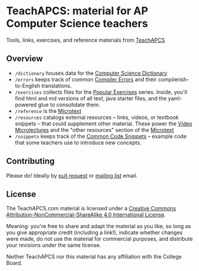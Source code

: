 # TeachAPCS: material for AP Computer Science teachers

Tools, links, exercises, and reference materials from [TeachAPCS](http://teachapcs.com)

## Overview

- `/dictionary` houses data for the [Computer Science Dictionary](http://teachapcs.com/dictionary)
- `/errors` keeps track of common [Compiler Errors](http://teachapcs.com/errors) and their compilerish-to-English translations.
- `/exercises` collects files for the [Popular Exercises](http://teachapcs.com/exercises) series. Inside, you'll find html and md versions of all text, java starter files, and the yaml-powered glue to consolidate them.
- `/reference` is the [Microtext](http://teachapcs.com/microtext)
- `/resources` catalogs external resources – links, videos, or textbook snippets – that could supplement other material. These power the [Video Microlectures](http://teachapcs.com/microlectures) and the "other resources" section of the [Microtext](http://teachapcs.com/microtext)
- `/snippets` keeps track of the [Common Code Snippets](http://teachapcs.com/snippets) – example code that some teachers use to introduce new concepts.

## Contributing
Please do! Ideally by [pull request](https://help.github.com/articles/creating-a-pull-request) or [mailing list](https://groups.google.com/forum/#!forum/teachapcs) email.

## License
The TeachAPCS.com material is licensed under a [Creative Commons Attribution-NonCommercial-ShareAlike 4.0 International License](http://creativecommons.org/licenses/by-nc-sa/4.0/). 

Meaning: you're free to share and adapt the material as you like, so long as you give appropriate credit (including a link!), indicate whether changes were made, do not use the material for commercial purposes, and distribute your revisions under the same license.

Neither TeachAPCS nor this material has any affiliation with the College Board.